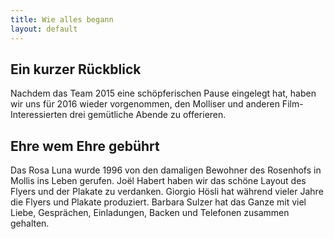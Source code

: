 ```yaml
---
title: Wie alles begann
layout: default
---
```


##  Ein kurzer Rückblick

Nachdem das Team 2015 eine schöpferischen Pause eingelegt hat, haben wir uns für 2016 wieder vorgenommen, den Molliser und anderen Film-Interessierten drei gemütliche Abende zu offerieren.

##  Ehre wem Ehre gebührt

Das Rosa Luna wurde 1996 von den damaligen Bewohner des Rosenhofs in Mollis ins Leben gerufen. Joël Habert haben wir das schöne Layout des Flyers und der Plakate zu verdanken. Giorgio Hösli hat während vieler Jahre die Flyers und Plakate produziert.
Barbara Sulzer hat das Ganze mit viel Liebe, Gesprächen, Einladungen, Backen und Telefonen zusammen gehalten.

